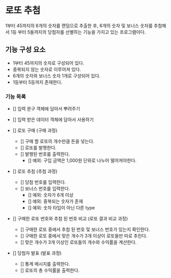 # 로또 추첨

1부터 45까지의 6개의 숫자를 랜덤으로 추출한 후,
6개의 숫자 및 보너스 숫자를 추첨해서 1등 부터 5들까지의 당첨자를 선별하는 기능을 가지고 있는 프로그램이다.

## 기능 구성 요소

- 1부터 45까지의 숫자로 구성되어 있다.
- 중복되지 않는 숫자로 이루어져 있다.
- 6개의 숫자와 보너스 숫자 1개로 구성되어 있다.
- 1등부터 5등까지 존재한다.

### 기능 목록

- [] 입력 문구 객체에 담아서 뿌려주기
- [] 입력 받은 데이터 객체에 담아서 사용하기

- [] 로또 구매 (구매 과정)

  - [] 구매 할 로또의 개수만큼 돈을 넣는다.
  - [] 로또를 발행한다.
  - [] 발행된 번호를 출력한다.
    - [] 예외: 구입 금액은 1,000원 단위로 나누어 떨어져야한다.

- [] 로또 추첨 (추첨 과정)

  - [] 당첨 번호를 입력한다.
  - [] 보너스 번호를 입력한다.
    - [] 예외: 숫자가 6개 이상
    - [] 예외: 중복되는 숫자가 존재
    - [] 예외: 숫자 타입이 아닌 다른 type

- [] 구매한 로또 번호와 추첨 된 번호 비교 (로또 결과 비교 과정)

  - [] 구매한 로또 중에서 추첨 된 번호 및 보너스 번호가 있는지 확인한다.
  - [] 구매한 로또 중에서 맞은 개수가 3개 이상이 로또들만 따로 추린다.
  - [] 맞은 개수가 3개 이상인 로또들의 개수와 수익률을 계산한다.

- [] 당첨자 발표 (발표 과정)
  - [] 통계 메시지를 출력한다.
  - [] 로또의 총 수익률을 출력한다.
